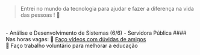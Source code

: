 
> Entrei no mundo da tecnologia para ajudar e fazer a diferença na vida das pessoas ! 💜</p>
<br>   
- Análise e Desenvolvimento de Sistemas (6/6)
- Servidora Pública  
#### Nas horas vagas:
🌱 <a target="_blank" href="https://www.youtube.com/watch?v=OcDCOY1sBdU&list=PLa8Ye6pwKJV9WhFgOepeGmON4h8UozYl0">Faço vídeos com dúvidas de amigos</a></br>
🌱 Faço trabalho voluntário para melhorar a educação </br> 
